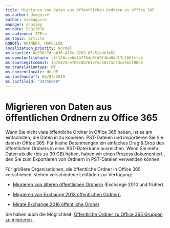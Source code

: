 ```yaml
---
title: Migrieren von Daten aus öffentlichen Ordnern zu Office 365
ms.author: dmaguire
author: msdmaguire
manager: dansimp
ms.date: 5/9/2018
ms.audience: ITPro
ms.topic: article
ROBOTS: NOINDEX, NOFOLLOW
localization_priority: Normal
ms.assetid: 6e536c7d-ab36-413e-9702-63e51adb3452
ms.openlocfilehash: c5f138cce6efb7764e0fd9f4ba9dd17c166fcfab
ms.sourcegitcommit: 4b7e478ce700c0b781efec3857ac4dce5bdf00c6
ms.translationtype: MT
ms.contentlocale: de-DE
ms.lasthandoff: 06/07/2019
ms.locfileid: "34755848"
---
```

# <a name="migrate-public-folder-data-to-office-365"></a>Migrieren von Daten aus öffentlichen Ordnern zu Office 365

Wenn Sie nicht viele öffentliche Ordner in Office 365 haben, ist es am einfachsten, die Daten in zu kopieren. PST-Dateien und importieren Sie Sie dann in Office 365. Für kleine Datenmengen ein einfaches Drag & Drop des öffentlichen Ordners in eine. PST-Datei kann ausreichen. Wenn Sie mehr Daten als die (bis zu 30 GB) haben, haben wir [einen Prozess dokumentiert](https://technet.microsoft.com/library/dn874017%28v=exchg.150%29.aspx) , den Sie zum Exportieren von Ordnern in PST-Dateien verwenden können. 
  
Für größere Organisationen, die öffentliche Ordner in Office 365 verschieben, stehen verschiedene Leitfäden zur Verfügung:
  
- [Migrieren von älteren öffentlichen Ordnern](https://technet.microsoft.com/library/dn874017%28v=exchg.150%29.aspx) (Exchange 2010 und früher) 
    
- [Migrieren von Exchange 2013 öffentlichen Ordnern](https://technet.microsoft.com/library/mt798260%28v=exchg.150%29.aspx)
    
- [Mirate Exchange 2016 öffentliche Ordner](https://technet.microsoft.com/library/mt798260%28v=exchg.160%29.aspx)
    
Sie haben auch die Möglichkeit, [Öffentliche Ordner zu Office 365 Gruppen zu migrieren](https://technet.microsoft.com/library/mt843872%28v=exchg.150%29.aspx).
  

